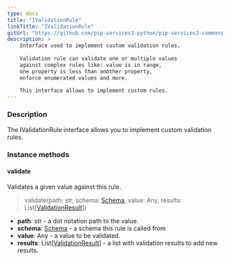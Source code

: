 ```yaml
---
type: docs
title: "IValidationRule"
linkTitle: "IValidationRule"
gitUrl: "https://github.com/pip-services3-python/pip-services3-commons-python"
description: >
    Interface used to implement custom validation rules.
 
    Validation rule can validate one or multiple values
    against complex rules like: value is in range,
    one property is less than another property,
    enforce enumerated values and more.

    This interface allows to implement custom rules.
---
```


### Description

The IValidationRule interface allows you to implement custom validation rules.

### Instance methods

#### validate
Validates a given value against this rule.

> validate(path: str, schema: [Schema](../schema), value: Any, results: List[[ValidationResult](../validation_result)])

- **path**: str - a dot notation path to the value.
- **schema**: [Schema](../schema) - a schema this rule is called from
- **value**: Any - a value to be validated.
- **results**: List[[ValidationResult](../validation_result)] - a list with validation results to add new results.
